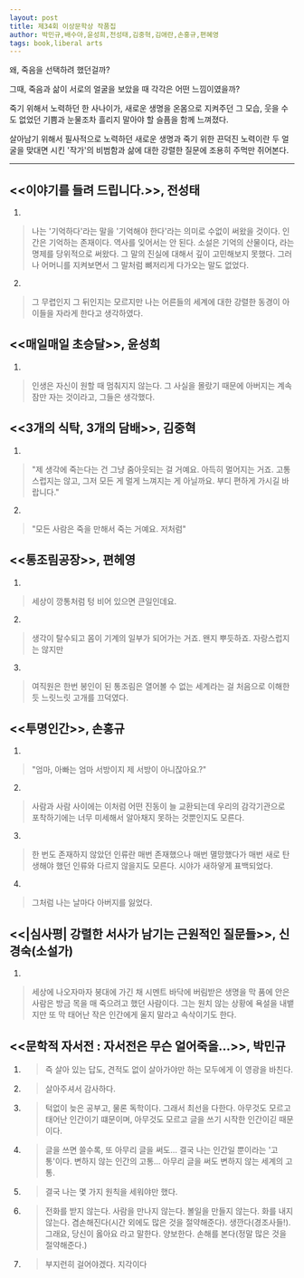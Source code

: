 ```yaml
---
layout: post
title: 제34회 이상문학상 작품집
author: 박민규,배수아,윤성희,전성태,김중혁,김애란,손홍규,편혜영
tags: book,liberal arts
---
```


왜, 죽음을 선택하려 했던걸까?

그때, 죽음과 삶이 서로의 얼굴을 보았을 때 각각은 어떤 느낌이였을까?

죽기 위해서 노력하던 한 사나이가, 새로운 생명을 온몸으로 지켜주던 그 모습, 웃을 수도 없었던 기쁨과 눈물조차 흘리지 말아야 할 슬픔을 함께 느껴졌다.

살아남기 위해서 필사적으로 노력하던 새로운 생명과 죽기 위한 끈덕진 노력이란 두 얼굴을 맞대면 시킨 '작가'의 비범함과 삶에 대한 강렬한 질문에 조용히 주먹만 쥐어본다.

- - -

## <<이야기를 들려 드립니다.>>, 전성태

1. 
> 나는 '기억하다'라는 말을 '기억해야 한다'라는 의미로 수없이 써왔을 것이다. 인간은 기억하는 존재이다. 역사를 잊어서는 안 된다. 소설은 기억의 산물이다, 라는 명제를 당위적으로 써왔다. 그 말의 진실에 대해서 깊이 고민해보지 못했다. 그러나 어머니를 지켜보면서 그 말처럼 뼈저리게 다가오는 말도 없었다.

2. 
> 그 무렵인지 그 뒤인지는 모르지만 나는 어른들의 세계에 대한 강렬한 동경이 아이들을 자라게 한다고 생각하였다.

## <<매일매일 초승달>>, 윤성희

1. 
> 인생은 자신이 원할 때 멈춰지지 않는다. 그 사실을 몰랐기 때문에 아버지는 계속 잠만 자는 것이라고, 그들은 생각했다.

## <<3개의 식탁, 3개의 담배>>, 김중혁

1. 
> "제 생각에 죽는다는 건 그냥 줌아웃되는 걸 거예요. 아득히 멀어지는 거죠. 고통스럽지는 않고, 그저 모든 게 멀게 느껴지는 게 아닐까요. 부디 편하게 가시길 바랍니다." 

2. 
> "모든 사람은 죽을 만해서 죽는 거예요. 저처럼"

## <<통조림공장>>, 편헤영

1. 
> 세상이 깡통처럼 텅 비어 있으면 큰일인데요.

2. 
> 생각이 탈수되고 몸이 기계의 일부가 되어가는 거죠. 왠지 뿌듯하죠. 자랑스럽지는 않지만 

3. 
> 여직원은 한번 봉인이 된 통조림은 열어볼 수 없는 세계라는 걸 처음으로 이해한 듯 느릿느릿 고개를 끄덕였다.

## <<투명인간>>, 손홍규

1. 
> "엄마, 아빠는 엄마 서방이지 제 서방이 아니잖아요.?"

2. 
> 사람과 사람 사이에는 이처럼 어떤 진동이 늘 교환되는데 우리의 감각기관으로 포착하기에는 너무 미세해서 알아채지 못하는 것뿐인지도 모른다.

3. 
> 한 번도 존재하지 않았던 인류란 매번 존재했으나 매번 멸망했다가 매번 새로 탄생해야 했던 인류와 다르지 않을지도 모른다. 시야가 새하얗게 표백되었다.

4. 
> 그처럼 나는 날마다 아버지를 잃었다.


## <<|심사평| 강렬한 서사가 남기는 근원적인 질문들>>, 신경숙(소설가)
1. 
> 세상에 나오자마자 붕대에 가긴 채 시멘트 바닥에 버림받은 생명을 막 품에 안은 사람은 방금 목을 매 죽으려고 했던 사람이다. 그는 원치 않는 상황에 욕설을 내뱉지만 또 막 태어난 작은 인간에게 울지 말라고 속삭이기도 한다.


## <<문학적 자서전 : 자서전은 무슨 얼어죽을...>>, 박민규

1. > 즉 살아 있는
답도, 견적도 없이 살아가야만 하는 모두에게
이 영광을 바친다.

2. > 살아주셔서 감사하다.

3. > 턱없이 늦은 공부고, 물론 독학이다. 그래서 최선을 다한다. 아무것도 모르고 태어난 인간이기 떄문이며, 아무것도 모르고 글을 쓰기 시작한 인간이긷 때문이다.

4. > 글을 쓰면 쓸수록, 또 아무리 글을 써도... 결국 나는 인간일 뿐이라는 '고통'이다. 변하지 않는 인간의 고통... 아무리 글을 써도 변하지 않는 세계의 고통.

5. > 결국 나는 몇 가지 원칙을 세워야만 했다.

6. > 전화를 받지 않는다.
사람을 만나지 않는다.
볼일을 만들지 않는다.
화를 내지 않는다.
겸손해진다(시간 외에도 많은 것을 절약해준다).
생깐다(경조사들!).
그래요, 당신이 옳아요 라고 말한다.
양보한다.
손해를 본다(정말 많은 것을 절약해준다.)

7. > 부지런히 걸어야겠다.
지각이다